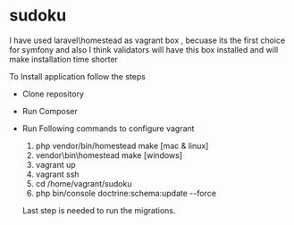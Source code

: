 sudoku
======

I have used laravel\homestead as vagrant box , becuase its the first choice for symfony and also I think validators will have this box installed and will make installation time shorter

To Install application follow the steps

- Clone repository
- Run Composer
- Run Following commands to configure vagrant
    1. php vendor/bin/homestead make [mac & linux]
    2. vendor\\bin\\homestead make [windows]
    3. vagrant up
    4. vagrant ssh
    5. cd  /home/vagrant/sudoku
    6. php bin/console doctrine:schema:update --force 
    
    Last step is needed to run the migrations.
        
        

